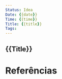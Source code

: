 ```yaml
---
Status: Idea
Date: {{date}}
Time: {{time}}
Title: {{title}}
Tags:
---
```

{{Title}}
---

Referências
======



